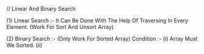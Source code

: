 // Linear And Binary Search

(1) Linear Search :- It Can Be Done With The Help Of Traversing In Every Element. (Work For Sort And Unsort Array)

(2) Binary Search :- (Only Work For Sorted Array)
    Condition :- (i)  Array Must We Sorted.
                 (ii) 





















